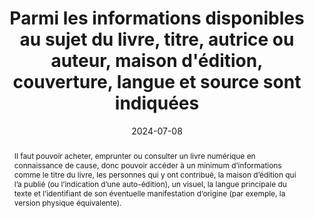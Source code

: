---
title: Parmi les informations disponibles au sujet du livre, titre, autrice ou auteur, maison d'édition, couverture, langue et source sont indiquées
abstract: Il faut pouvoir acheter, emprunter ou consulter un livre numérique en connaissance de cause, donc pouvoir accéder à un minimum d’informations comme le titre du livre, les personnes qui y ont contribué, la maison d’édition qui l’a publié (ou l’indication d’une auto-édition), un visuel, la langue principale du texte et l’identifiant de son éventuelle manifestation d’origine (par exemple, la version physique équivalente).
categories: 
    - "Informations avant consultation"
agrege: O0000-E085
opquast: 'N/A'
indiceebook: '85'
description: "Règle n° 085"
before: "084"
weight: "085"
after: "086"
actif: '1'
layout: rules
date: 2024-07-08
tags: 
    - "Confiance"
    - "Utilisabilité"
objectif: 
    - "Améliorer la découvrabilité du livre"
    - "Limiter les risques de réclamations"
Meo: 
    - "Associer les informations au livre"
    - "Faire figurer les informations sur la page de présentation du livre"
Controle: 
    - "Vérifier&nbsp;: <ul><li>La présence d’un titre</li><li>La présence du nom de l’auteur ou l’autrice</li><li>La présence d’un visuel de couverture</li><li>La présence d’une langue principale</li><li>Le cas échéant, l’identifiant de la version physique d’origine</li></ul>"
epubcheck: 
ace: 
humancheck: true
ReadiumGoToolkit: 
Source: 
    - "SNE"
Referentiel: 
    - "EPUB Métadonnées Dublin Core source, title, language, contributor, publisher dans le fichier OPF"
    - "ONIX TitleType 01 / TitleText"
    - "ONIX Contributor / PersonName"
    - "ONIX LanguageRole 01 / LanguageCode"
    - "ONIX RelatedMaterial / ProductRelationCode + ProductIdentifier / IDValue"
    - "Plan Qualité Dilicom"
steps: 
    - "Conception"
    - "Éditorial"
    - "Distribution"
pertinence: 1
---